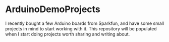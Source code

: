 ArduinoDemoProjects
===================

I recently bought a few Arduino boards from Sparkfun, and have some small projects in mind to start working with it. This repository will be populated when I start doing projects worth sharing and writing about.
